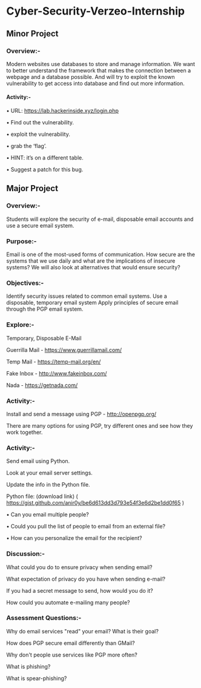 # Cyber-Security-Verzeo-Internship
## Minor Project
### Overview:-
Modern websites use databases to store and manage information. We want to better understand the framework that
makes the connection between a webpage and a database possible. And will try to exploit the known vulnerability to
get access into database and find out more information.

#### Activity:-
• URL: https://lab.hackerinside.xyz/login.php

• Find out the vulnerability.

• exploit the vulnerability.

• grab the ‘flag’.

• HINT: it’s on a different table.

• Suggest a patch for this bug.



## Major Project
### Overview:-
Students will explore the security of e-mail, disposable email accounts and use a secure email
system.
### Purpose:-
Email is one of the most-used forms of communication. How secure are the systems that we use daily and what are
the implications of insecure systems?
We will also look at alternatives that would ensure security?
### Objectives:-
Identify security issues related to common email systems. Use a
disposable, temporary email system
Apply principles of secure email through the PGP email system.
### Explore:-
Temporary, Disposable E-Mail

Guerrilla Mail - https://www.guerrillamail.com/

Temp Mail - https://temp-mail.org/en/

Fake Inbox - http://www.fakeinbox.com/

Nada - https://getnada.com/

### Activity:-
Install and send a message using PGP - http://openpgp.org/

There are many options for using PGP, try different ones and see how they work together.
### Activity:-
Send email using Python.

Look at your email server settings.

Update the info in the Python file.

Python file: (download link) ( https://gist.github.com/anir0y/be6d613dd3d793e54f3e6d2be1dd0f65 )

• Can you email multiple people?

• Could you pull the list of people to email from an external file?

• How can you personalize the email for the recipient?
### Discussion:-
What could you do to ensure privacy when sending email?

What expectation of privacy do you have when sending e-mail?

If you had a secret message to send, how would you do it?

How could you automate e-mailing many people?
### Assessment Questions:-
Why do email services "read" your email? What is their goal?

How does PGP secure email differently than GMail?

Why don't people use services like PGP more often?

What is phishing?

What is spear-phishing?
